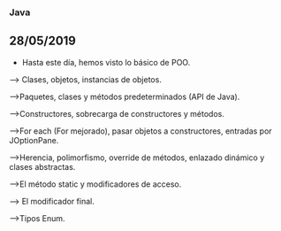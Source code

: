 ### Java

## 28/05/2019
- Hasta este día, hemos visto lo básico de POO.

--> Clases, objetos, instancias de objetos.

-->Paquetes, clases y métodos predeterminados (API de Java).

-->Constructores, sobrecarga de constructores y métodos.

-->For each (For mejorado), pasar objetos a constructores, entradas por JOptionPane.

-->Herencia, polimorfismo, override de métodos, enlazado dinámico y clases abstractas.

-->El método static y modificadores de acceso.

--> El modificador final.

-->Tipos Enum.



